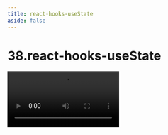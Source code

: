 ```yaml
---
title: react-hooks-useState
aside: false
---
```


# 38.react-hooks-useState

<video autoplay src="http://qn.chinavanes.com/interview/react-interview/38.react-hooks-useState.mp4" controls controlsList="nodownload" width="50%"/>

